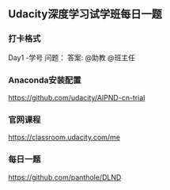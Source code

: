 ## Udacity深度学习试学班每日一题

### 打卡格式
 Day1 -学号
 问题：
 答案:
 @助教 @班主任
 
### Anaconda安装配置
https://github.com/udacity/AIPND-cn-trial

### 官网课程
https://classroom.udacity.com/me

### 每日一题
https://github.com/panthole/DLND

